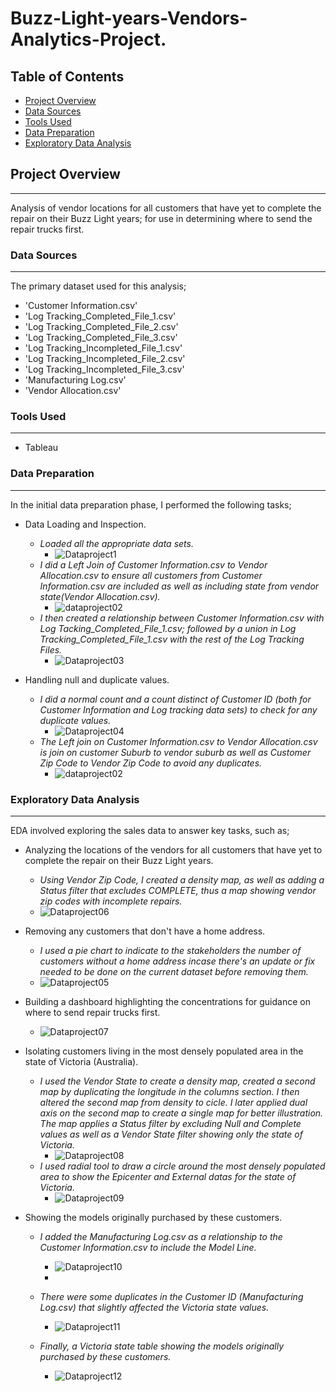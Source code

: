 # Buzz-Light-years-Vendors-Analytics-Project.

## Table of Contents
 - [Project Overview](#project-overview)
 - [Data Sources](#data-sources)
 - [Tools Used](#tools-used)
 - [Data Preparation](#data-preparation)
 - [Exploratory Data Analysis](#exploratory-data-analysis)

## Project Overview
---
Analysis of vendor locations for all customers that have yet to complete the repair on their Buzz Light years; for use in determining where to send the repair trucks first.

### Data Sources
---
The primary dataset used for this analysis;
  - 'Customer Information.csv'
  - 'Log Tracking_Completed_File_1.csv'
  - 'Log Tracking_Completed_File_2.csv'
  - 'Log Tracking_Completed_File_3.csv'
  - 'Log Tracking_Incompleted_File_1.csv'
  - 'Log Tracking_Incompleted_File_2.csv'
  - 'Log Tracking_Incompleted_File_3.csv'
  - 'Manufacturing Log.csv'
  - 'Vendor Allocation.csv'

  ### Tools Used
  ---
  - Tableau
    
 ### Data Preparation
 ---
 In the initial data preparation phase, I performed the following tasks;
 - Data Loading and Inspection.
    - *Loaded all the appropriate data sets.*
       - ![Dataproject1](https://github.com/karanja-Muiruri/Buzz-Light-years-Vendors-Analytics-Project./assets/169806532/069ace26-d3b6-4428-bd5e-18e0acbe455a)
    - *I did a Left Join of Customer Information.csv to Vendor Allocation.csv to ensure all customers from Customer Information.csv are included as well as including state from vendor state(Vendor Allocation.csv).*
       -  ![dataproject02](https://github.com/karanja-Muiruri/Buzz-Light-years-Vendors-Analytics-Project./assets/169806532/ab14384b-5c2b-4558-972b-f91bc92ffc49)
    - *I then created a relationship between Customer Information.csv with Log Tacking_Completed_File_1.csv; followed by a union in Log Tracking_Completed_File_1.csv with the rest of the Log Tracking Files.*
       -  ![Dataproject03](https://github.com/karanja-Muiruri/Buzz-Light-years-Vendors-Analytics-Project./assets/169806532/31e0d76b-d691-4ca2-921a-3f725b4afd3c)
      

 - Handling null and duplicate values.
    - *I did a normal count and a count distinct of Customer ID (both for Customer Information and Log tracking data sets) to check for any duplicate values.*
       -  ![Dataproject04](https://github.com/karanja-Muiruri/Buzz-Light-years-Vendors-Analytics-Project./assets/169806532/d26f85ad-19e3-4d21-839e-77a81691614d)
    - *The Left join on Customer Information.csv to Vendor Allocation.csv is join on customer Suburb to vendor suburb as well as Customer Zip Code to Vendor Zip Code to avoid any duplicates.*
       -   ![dataproject02](https://github.com/karanja-Muiruri/Buzz-Light-years-Vendors-Analytics-Project./assets/169806532/1a12def1-4015-4bd7-8381-1e87d71b255f)

   
 
 ### Exploratory Data Analysis 
 ---
 EDA involved exploring the sales data to answer key tasks, such as;
  - Analyzing the locations of the vendors for all customers that have yet to complete the repair on their Buzz Light years.
      -  *Using Vendor Zip Code, I created a density map, as well as adding a Status filter that excludes COMPLETE, thus a map showing vendor zip codes with incomplete repairs.*
       -   ![Dataproject06](https://github.com/karanja-Muiruri/Buzz-Light-years-Vendors-Analytics-Project./assets/169806532/6933b525-f152-4721-83fb-dd79bec53d79)

  - Removing any customers that don't have a home address.
      - *I used a pie chart to indicate to the stakeholders the number of customers without a home address incase there's an update or fix needed to be done on the current dataset before removing them.*
       -   ![Dataproject05](https://github.com/karanja-Muiruri/Buzz-Light-years-Vendors-Analytics-Project./assets/169806532/92b6f4f4-5be1-42c0-9b6d-c050c615895b)

  - Building a dashboard highlighting the concentrations for guidance on where to send repair trucks first.
      -  ![Dataproject07](https://github.com/karanja-Muiruri/Buzz-Light-years-Vendors-Analytics-Project./assets/169806532/57a4ea6b-d4f9-4a78-818f-1f12d88507e8)

  - Isolating customers living in the most densely populated area in the state of Victoria (Australia).
     - *I used the Vendor State to create a density map, created a second map by duplicating the longitude in the columns section. I then altered the second map from density to cicle. I later applied dual axis on the second map to create a single map for better illustration. The map applies a Status filter by excluding Null and Complete values as well as a Vendor State filter showing only the state of Victoria.*
       -   ![Dataproject08](https://github.com/karanja-Muiruri/Buzz-Light-years-Vendors-Analytics-Project./assets/169806532/fe6df740-7b4a-43b3-8f3a-c65a810b9411)
     - *I used radial tool to draw a circle around the most densely populated area to show the Epicenter and External datas for the state of Victoria.*
       -   ![Dataproject09](https://github.com/karanja-Muiruri/Buzz-Light-years-Vendors-Analytics-Project./assets/169806532/dc1e0129-78de-4f63-a08f-67679e54447a)


  - Showing the models originally purchased by these customers.
       - *I added the Manufacturing Log.csv as a relationship to the Customer Information.csv to include the Model Line.*
         - ![Dataproject10](https://github.com/karanja-Muiruri/Buzz-Light-years-Vendors-Analytics-Project./assets/169806532/28b4d741-96c7-4c4b-8870-fcd4f2916411)
         - 
       - *There were some duplicates in the Customer ID (Manufacturing Log.csv) that slightly affected the Victoria state values.*
         -  ![Dataproject11](https://github.com/karanja-Muiruri/Buzz-Light-years-Vendors-Analytics-Project./assets/169806532/fb0f8a76-5505-4125-b0bd-1c7e666dad97)
        
       - *Finally, a Victoria state table showing the models originally purchased by these customers.*
         -    ![Dataproject12](https://github.com/karanja-Muiruri/Buzz-Light-years-Vendors-Analytics-Project./assets/169806532/2bff7673-d102-4eb4-868b-70dad385b814)






  





